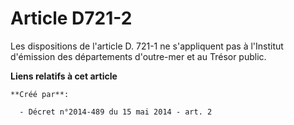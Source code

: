 # Article D721-2

Les dispositions de l'article D. 721-1 ne s'appliquent pas à l'Institut d'émission des départements d'outre-mer et au Trésor
public.

**Liens relatifs à cet article**

	**Créé par**:

	  - Décret n°2014-489 du 15 mai 2014 - art. 2
